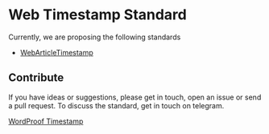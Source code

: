 # Web Timestamp Standard

Currently, we are proposing the following standards

* [WebArticleTimestamp](https://github.com/wordproof/timestamp-standard/blob/master/WebArticleTimestamp.md)

## Contribute

If you have ideas or suggestions, please get in touch, open an issue or send a pull request. To discuss the standard, get in touch on telegram.

[WordProof Timestamp](https://t.me/wordproof)